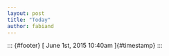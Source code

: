 ```yaml
---
layout: post
title: "Today"
author: fabiand
---
```



::: {#footer}
[ June 1st, 2015 10:40am ]{#timestamp}
:::
